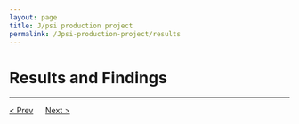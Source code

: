 ```yaml
---
layout: page
title: J/psi production project
permalink: /Jpsi-production-project/results
---
```


# Results and Findings

---

[< Prev](proj-6.markdown) &emsp; [Next >](proj-8.markdown)